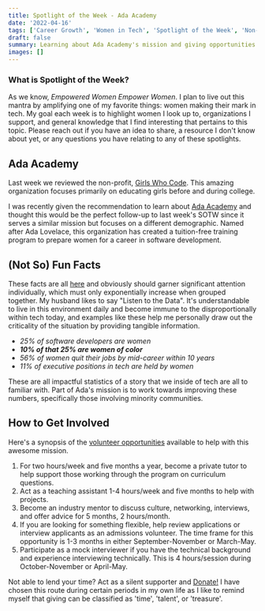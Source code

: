 ```yaml
---
title: Spotlight of the Week - Ada Academy
date: '2022-04-16'
tags: ['Career Growth', 'Women in Tech', 'Spotlight of the Week', 'Non-Profit Organizations']
draft: false
summary: Learning about Ada Academy's mission and giving opportunities.
images: []
---
```


### What is Spotlight of the Week?

As we know, _Empowered Women Empower Women_. I plan to live out this mantra by amplifying one of my favorite things: women making their mark in tech. My goal each week is to highlight women I look up to, organizations I support, and general knowledge that I find interesting that pertains to this topic. Please reach out if you have an idea to share, a resource I don't know about yet, or any questions you have relating to any of these spotlights.

## Ada Academy

Last week we reviewed the non-profit, [Girls Who Code](../SOTW/Girls_Who_Code). This amazing organization focuses primarily on educating girls before and during college.

I was recently given the recommendation to learn about [Ada Academy](https://adadevelopersacademy.org/organization/) and thought this would be the perfect follow-up to last week's SOTW since it serves a similar mission but focuses on a different demographic. Named after Ada Lovelace, this organization has created a tuition-free training program to prepare women for a career in software development.

## (Not So) Fun Facts

These facts are all [here](https://adadevelopersacademy.org/history/) and obviously should garner significant attention individually, which must only exponentially increase when grouped together. My husband likes to say "Listen to the Data". It's understandable to live in this environment daily and become immune to the disproportionally within tech today, and examples like these help me personally draw out the criticality of the situation by providing tangible information.

- _25% of software developers are women_
- _**10% of that 25% are women of color**_
- _56% of women quit their jobs by mid-career within 10 years_
- _11% of executive positions in tech are held by women_

These are all impactful statistics of a story that we inside of tech are all to familiar with. Part of Ada's mission is to work towards improving these numbers, specifically those involving minority communities.

## How to Get Involved

Here's a synopsis of the [volunteer opportunities](https://adadevelopersacademy.org/volunteer/) available to help with this awesome mission.

1. For two hours/week and five months a year, become a private tutor to help support those working through the program on curriculum questions.
2. Act as a teaching assistant 1-4 hours/week and five months to help with projects.
3. Become an industry mentor to discuss culture, networking, interviews, and offer advice for 5 months, 2 hours/month.
4. If you are looking for something flexible, help review applications or interview applicants as an admissions volunteer. The time frame for this opportunity is 1-3 months in either September-November or March-May.
5. Participate as a mock interviewer if you have the technical background and experience interviewing technically. This is 4 hours/session during October-November or April-May.

Not able to lend your time? Act as a silent supporter and [Donate!](https://adadevelopersacademy.org/donate/) I have chosen this route during certain periods in my own life as I like to remind myself that giving can be classified as 'time', 'talent', or 'treasure'.
